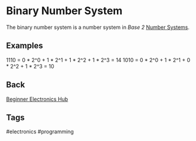 # Binary Number System 

The binary number system is a number system in *Base 2* [Number Systems](../202110241835).  

## Examples
1110 = 0 * 2^0 + 1 * 2^1 + 1 * 2^2 + 1 * 2^3 = 14
1010 = 0 * 2^0 + 1 * 2^1 + 0 * 2^2 + 1 * 2^3 = 10

## Back
[Beginner Electronics Hub](../202305062158)

## Tags
#electronics #programming
